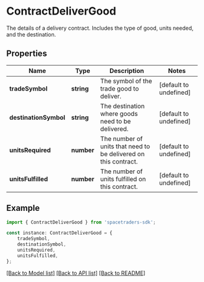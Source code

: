 # ContractDeliverGood

The details of a delivery contract. Includes the type of good, units needed, and the destination.

## Properties

Name | Type | Description | Notes
------------ | ------------- | ------------- | -------------
**tradeSymbol** | **string** | The symbol of the trade good to deliver. | [default to undefined]
**destinationSymbol** | **string** | The destination where goods need to be delivered. | [default to undefined]
**unitsRequired** | **number** | The number of units that need to be delivered on this contract. | [default to undefined]
**unitsFulfilled** | **number** | The number of units fulfilled on this contract. | [default to undefined]

## Example

```typescript
import { ContractDeliverGood } from 'spacetraders-sdk';

const instance: ContractDeliverGood = {
    tradeSymbol,
    destinationSymbol,
    unitsRequired,
    unitsFulfilled,
};
```

[[Back to Model list]](../README.md#documentation-for-models) [[Back to API list]](../README.md#documentation-for-api-endpoints) [[Back to README]](../README.md)
